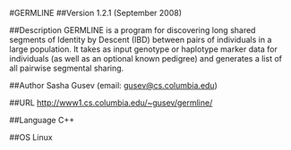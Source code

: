 #GERMLINE
##Version
1.2.1 (September 2008)

##Description
GERMLINE is a program for discovering long shared segments of Identity by Descent (IBD) between pairs of individuals in a large population. It takes as input genotype or haplotype marker data for individuals (as well as an optional known pedigree) and generates a list of all pairwise segmental sharing.

##Author
Sasha Gusev (email: gusev@cs.columbia.edu)

##URL
http://www1.cs.columbia.edu/~gusev/germline/

##Language
C++

##OS
Linux

